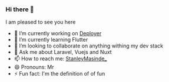 ### Hi there 👋

I am pleased to see you here

- 🔭 I’m currently working on [Deployer](https://github.com/opensource254/deployer)
- 🌱 I’m currently learning Flutter
- 👯 I’m looking to collaborate on anything withing my dev stack
- 💬 Ask me about Laravel, Vuejs and Nuxt 
- 📫 How to reach me: [StanleyMasinde_](https://twitter.com/StanleyMasinde_)
- 😄 Pronouns: Mr
- ⚡ Fun fact: I'm the definition of of fun
